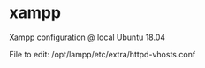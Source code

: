 # xampp
Xampp configuration @ local Ubuntu 18.04

File to edit:
/opt/lampp/etc/extra/httpd-vhosts.conf
